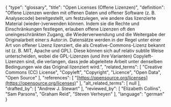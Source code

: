 {
    "type": "glossary",
    "title": "Open Licenses (Offene Lizenzen)",
    "definition": "Offene Lizenzen werden mit offenen Daten und offener Software (z. B. Analysecode) bereitgestellt, um festzulegen, wie andere das lizenzierte Material (wieder-)verwenden können. Indem sie die Rechte und Einschränkungen festlegen, erlauben offene Lizenzen oft den uneingeschränkten Zugang, die Wiederverwendung und die Weitergabe der Originalarbeit einer:s Autor:in. Datensätze werden in der Regel unter einer Art von offener Lizenz lizenziert, die als Creative-Commons-Lizenz bekannt ist (z. B. MIT, Apache und GPL). Diese können sich auf relativ subtile Weise unterscheiden, wobei die GPL-Lizenzen (und ihre Varianten) Copyleft-Lizenzen sind, die verlangen, dass jede abgeleitete Arbeit unter denselben Bedingungen wie das Original lizenziert wird.",
    "related_terms": [
        "Creative Commons (CC) License",
        "Copyleft",
        "Copyright",
        "Licence",
        "Open Data",
        "Open Source"
    ],
    "references": [
        "[https://opensource.org/licenses](https://opensource.org/licenses)"
    ],
    "alt_related_terms": [
        null
    ],
    "drafted_by": [
        "Andrew J. Stewart"
    ],
    "reviewed_by": [
        "Elizabeth Collins",
        "Sam Parsons",
        "Graham Reid",
        "Steven Verheyen"
    ],
    "language": "german"
}